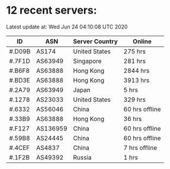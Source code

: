 # 12 recent servers:

Latest update at: Wed Jun 24 04:10:08 UTC 2020

| ID | ASN | Server Country | Online |
| -- | --- | -------------- | ------ |
| #.D09B | AS174 | United States | 275 hrs |
| #.7F1D | AS63949 | Singapore | 281 hrs |
| #.B6F8 | AS63888 | Hong Kong | 2844 hrs |
| #.BD3E | AS63888 | Hong Kong | 3913 hrs |
| #.2A79 | AS63949 | Japan | 5 hrs |
| #.1278 | AS23033 | United States | 329 hrs |
| #.6332 | AS56046 | China | 60 hrs offline |
| #.33B9 | AS63888 | Hong Kong | 36 hrs |
| #.F127 | AS136959 | China | 60 hrs offline |
| #.59B8 | AS24445 | China | 60 hrs offline |
| #.4CEF | AS4837 | China | 7 hrs offline |
| #.1F2B | AS49392 | Russia | 1 hrs |

